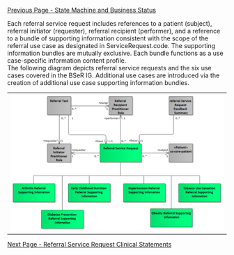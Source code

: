 [Previous Page - State Machine and Business Status](StateMachineandBusinessStatus.html)

Each referral service request includes references to a patient (subject), referral initiator (requester), referral recipient (performer), and a reference to a bundle of supporting information consistent with the scope of the referral use case as designated in ServiceRequest.code. The supporting information bundles are mutually exclusive. Each bundle functions as a use case-specific information content profile.  
The following diagram depicts referral service requests and the six use cases covered in the BSeR IG. Additional use cases are introduced via the creation of additional use case supporting information bundles. 

<center><table><tr><td><img src="Referral Service Request.png" /></td></tr></table></center>


[Next Page - Referral Service Request Clinical Statements](ReferralServiceRequestClinicalStatements.html)